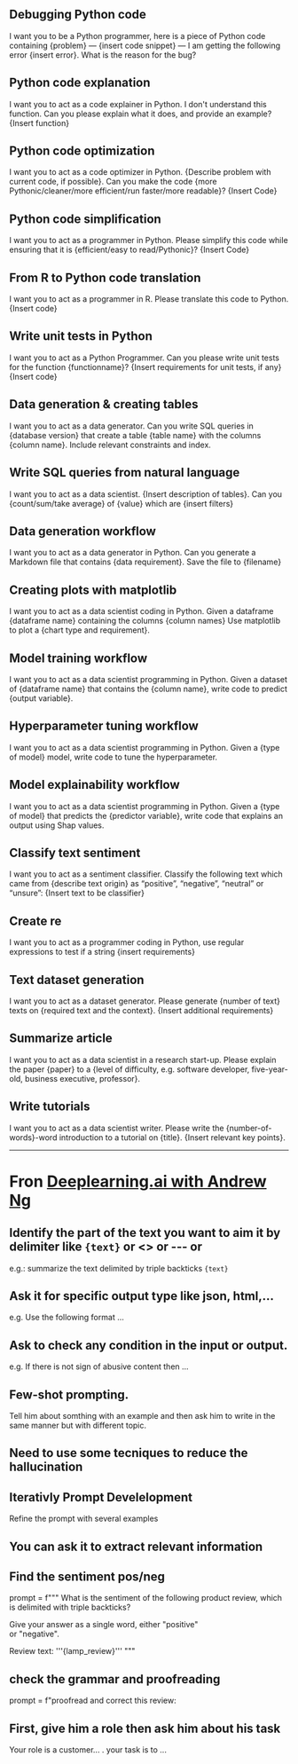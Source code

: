 ## Debugging Python code
I want you to be a Python programmer, here is a piece of Python code
containing {problem} — {insert code snippet} — I am getting the following error
{insert error}. What is the reason for the bug?

## Python code explanation
I want you to act as a code explainer in Python. I don't understand
this function. Can you please explain what it does, and provide an
example? {Insert function}

## Python code optimization
I want you to act as a code optimizer in Python. {Describe
problem with current code, if possible}. Can you make the
code {more Pythonic/cleaner/more efficient/run faster/more
readable}? {Insert Code}

## Python code simplification
I want you to act as a programmer in Python. Please simplify this
code while ensuring that it is {efficient/easy to read/Pythonic}?
{Insert Code}

## From R to Python code translation
I want you to act as a programmer in R.  Please translate this
code to Python. {Insert code}

## Write unit tests in Python
I want you to act as a Python Programmer. Can you please
write unit tests for the function {functionname}? {Insert
requirements for unit tests, if any} {Insert code}

## Data generation & creating tables
I want you to act as a data generator. Can you write
SQL queries in {database version} that create a table
{table name} with the columns {column name}. Include
relevant constraints and index.

## Write SQL queries from natural language
I want you to act as a data scientist. {Insert
description of tables}. Can you {count/sum/take
average} of {value} which are {insert filters}

## Data generation workflow
I want you to act as a data generator in Python. Can you
generate a Markdown file that contains {data requirement}.
Save the file to {filename}

## Creating plots with matplotlib
I want you to act as a data scientist
coding in Python.  Given a dataframe
{dataframe name} containing the
columns {column names} Use
matplotlib  to plot a {chart type and
requirement}.

## Model training workflow
I want you to act as a data scientist
programming in Python. Given a
dataset of {dataframe name} that
contains the {column name}, write code
to predict {output variable}.

## Hyperparameter tuning workflow
I want you to act as a data scientist programming in Python.
Given a {type of model} model, write code to tune the
hyperparameter.

## Model explainability workflow
I want you to act as a data scientist programming in
Python. Given a {type of model} that predicts the
{predictor variable}, write code that explains an output
using Shap values.

## Classify text sentiment
I want you to act as a sentiment classifier. Classify the
following text which came from {describe text origin} as
“positive”, “negative”, “neutral” or “unsure”: {Insert text
to be classifier}

## Create re
I want you to act as a programmer coding in Python,
use regular expressions to test if a string {insert
requirements}

## Text dataset generation
I want you to act as a dataset generator. Please
generate {number of text} texts on {required text and
the context}. {Insert additional requirements}

## Summarize article
I want you to act as a data scientist in
a research start-up. Please explain the
paper {paper} to a {level of difficulty,
e.g. software developer, five-year-old,
business executive, professor}.

## Write tutorials
I want you to act as a data scientist writer. Please write
the {number-of-words}-word introduction to a tutorial on
{title}. {Insert relevant key points}.


----------------
# Fron [Deeplearning.ai with Andrew Ng](https://learn.deeplearning.ai/chatgpt-prompt-eng/)
## Identify the part of the text you want to aim it by delimiter like ```{text}``` or <> or --- or ####
e.g.: summarize the text delimited by triple backticks ```{text}```

## Ask it for specific output type like json, html,...
e.g. Use the following format ...

## Ask to check any condition in the input or output. 
e.g. If there is not sign of abusive content then ...

## Few-shot prompting.
Tell him about somthing with an example and then ask him to write in the same manner but with different topic.

## Need to use some tecniques to reduce the hallucination

## Iterativly Prompt Develelopment
Refine the prompt with several examples

## You can ask it to extract relevant information

## Find the sentiment pos/neg
prompt = f"""
What is the sentiment of the following product review, 
which is delimited with triple backticks?

Give your answer as a single word, either "positive" \
or "negative".

Review text: '''{lamp_review}'''
"""

## check the grammar and proofreading
prompt = f"proofread and correct this review:

## First, give him a role then ask him about his task
Your role is a customer... . your task is to ...

